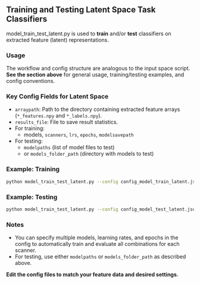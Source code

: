 
## Training and Testing Latent Space Task Classifiers

model_train_test_latent.py is used to **train** and/or **test** classifiers on extracted feature (latent) representations.

### **Usage**

The workflow and config structure are analogous to the input space script.  
**See the section above** for general usage, training/testing examples, and config conventions.

### **Key Config Fields for Latent Space**

- `arraypath`: Path to the directory containing extracted feature arrays (`*_features.npy` and `*_labels.npy`).
- `results_file`: File to save result statistics.
- For training:  
  - models, `scanners`, `lrs`, `epochs`, `modelsavepath`
- For testing:  
  - `modelpaths` (list of model files to test)  
  - or `models_folder_path` (directory with models to test)

### **Example: Training**

```sh
python model_train_test_latent.py --config config_model_train_latent.json
```

### **Example: Testing**

```sh
python model_train_test_latent.py --config config_model_test_latent.json
```

### **Notes**

- You can specify multiple models, learning rates, and epochs in the config to automatically train and evaluate all combinations for each scanner.
- For testing, use either `modelpaths` or `models_folder_path` as described above.

**Edit the config files to match your feature data and desired settings.**


